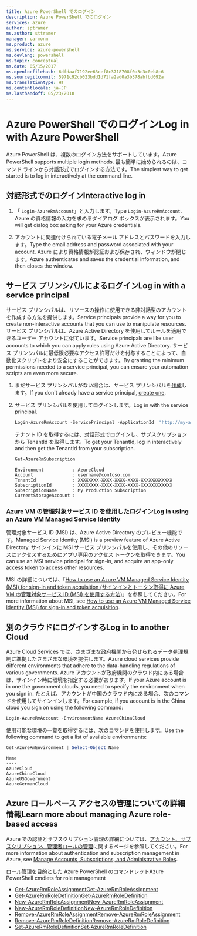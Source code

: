 ```yaml
---
title: Azure PowerShell でのログイン
description: Azure PowerShell でのログイン
services: azure
author: sptramer
ms.author: sttramer
manager: carmonm
ms.product: azure
ms.service: azure-powershell
ms.devlang: powershell
ms.topic: conceptual
ms.date: 05/15/2017
ms.openlocfilehash: 6dfdaaf7192ee63cef8c3718708f0a3c3c0eb8c6
ms.sourcegitcommit: 5971c92cb023bdd1d71fa2ad0a3b378abfbd092a
ms.translationtype: HT
ms.contentlocale: ja-JP
ms.lasthandoff: 05/23/2018
---
```

# <a name="log-in-with-azure-powershell"></a><span data-ttu-id="9bc49-103">Azure PowerShell でのログイン</span><span class="sxs-lookup"><span data-stu-id="9bc49-103">Log in with Azure PowerShell</span></span>

<span data-ttu-id="9bc49-104">Azure PowerShell は、複数のログイン方法をサポートしています。</span><span class="sxs-lookup"><span data-stu-id="9bc49-104">Azure PowerShell supports multiple login methods.</span></span> <span data-ttu-id="9bc49-105">最も簡単に始められるのは、コマンド ラインから対話形式でログインする方法です。</span><span class="sxs-lookup"><span data-stu-id="9bc49-105">The simplest way to get started is to log in interactively at the command line.</span></span>

## <a name="interactive-log-in"></a><span data-ttu-id="9bc49-106">対話形式でのログイン</span><span class="sxs-lookup"><span data-stu-id="9bc49-106">Interactive log in</span></span>

1. <span data-ttu-id="9bc49-107">「 `Login-AzureRmAccount`」と入力します。</span><span class="sxs-lookup"><span data-stu-id="9bc49-107">Type `Login-AzureRmAccount`.</span></span> <span data-ttu-id="9bc49-108">Azure の資格情報の入力を求めるダイアログ ボックスが表示されます。</span><span class="sxs-lookup"><span data-stu-id="9bc49-108">You will get dialog box asking for your Azure credentials.</span></span>

2. <span data-ttu-id="9bc49-109">アカウントに関連付けられている電子メール アドレスとパスワードを入力します。</span><span class="sxs-lookup"><span data-stu-id="9bc49-109">Type the email address and password associated with your account.</span></span> <span data-ttu-id="9bc49-110">Azure により資格情報が認証および保存され、ウィンドウが閉じます。</span><span class="sxs-lookup"><span data-stu-id="9bc49-110">Azure authenticates and saves the credential information, and then closes the window.</span></span>

## <a name="log-in-with-a-service-principal"></a><span data-ttu-id="9bc49-111">サービス プリンシパルによるログイン</span><span class="sxs-lookup"><span data-stu-id="9bc49-111">Log in with a service principal</span></span>

<span data-ttu-id="9bc49-112">サービス プリンシパルは、リソースの操作に使用できる非対話型のアカウントを作成する方法を提供します。</span><span class="sxs-lookup"><span data-stu-id="9bc49-112">Service principals provide a way for you to create non-interactive accounts that you can use to manipulate resources.</span></span> <span data-ttu-id="9bc49-113">サービス プリンシパルは、Azure Active Directory を使用してルールを適用できるユーザー アカウントに似ています。</span><span class="sxs-lookup"><span data-stu-id="9bc49-113">Service principals are like user accounts to which you can apply rules using Azure Active Directory.</span></span> <span data-ttu-id="9bc49-114">サービス プリンシパルに最低限必要なアクセス許可だけを付与することによって、自動化スクリプトをより安全にすることができます。</span><span class="sxs-lookup"><span data-stu-id="9bc49-114">By granting the minimum permissions needed to a service principal, you can ensure your automation scripts are even more secure.</span></span>

1. <span data-ttu-id="9bc49-115">まだサービス プリンシパルがない場合は、サービス プリンシパルを[作成](create-azure-service-principal-azureps.md)します。</span><span class="sxs-lookup"><span data-stu-id="9bc49-115">If you don't already have a service principal, [create one](create-azure-service-principal-azureps.md).</span></span>

2. <span data-ttu-id="9bc49-116">サービス プリンシパルを使用してログインします。</span><span class="sxs-lookup"><span data-stu-id="9bc49-116">Log in with the service principal.</span></span>

    ```powershell
    Login-AzureRmAccount -ServicePrincipal -ApplicationId  "http://my-app" -Credential $pscredential -TenantId $tenantid
    ```

    <span data-ttu-id="9bc49-117">テナント ID を取得するには、対話形式でログインし、サブスクリプションから TenantId を取得します。</span><span class="sxs-lookup"><span data-stu-id="9bc49-117">To get your TenantId, log in interactively and then get the TenantId from your subscription.</span></span>

    ```powershell
    Get-AzureRmSubscription
    ```

    ```
    Environment           : AzureCloud
    Account               : username@contoso.com
    TenantId              : XXXXXXXX-XXXX-XXXX-XXXX-XXXXXXXXXXXX
    SubscriptionId        : XXXXXXXX-XXXX-XXXX-XXXX-XXXXXXXXXXXX
    SubscriptionName      : My Production Subscription
    CurrentStorageAccount :
    ```

### <a name="log-in-using-an-azure-vm-managed-service-identity"></a><span data-ttu-id="9bc49-118">Azure VM の管理対象サービス ID を使用したログイン</span><span class="sxs-lookup"><span data-stu-id="9bc49-118">Log in using an Azure VM Managed Service Identity</span></span>

<span data-ttu-id="9bc49-119">管理対象サービス ID (MSI) は、Azure Active Directory のプレビュー機能です。</span><span class="sxs-lookup"><span data-stu-id="9bc49-119">Managed Service Identity (MSI) is a preview feature of Azure Active Directory.</span></span> <span data-ttu-id="9bc49-120">サインインに MSI サービス プリンシパルを使用し、その他のリソースにアクセスするためにアプリ専用のアクセス トークンを取得できます。</span><span class="sxs-lookup"><span data-stu-id="9bc49-120">You can use an MSI service principal for sign-in, and acquire an app-only access token to access other resources.</span></span>

<span data-ttu-id="9bc49-121">MSI の詳細については、「[How to use an Azure VM Managed Service Identity (MSI) for sign-in and token acquisition (サインインとトークン取得に Azure VM の管理対象サービス ID (MSI) を使用する方法)](/azure/active-directory/msi-how-to-get-access-token-using-msi)」を参照してください。</span><span class="sxs-lookup"><span data-stu-id="9bc49-121">For more information about MSI, see [How to use an Azure VM Managed Service Identity (MSI) for sign-in and token acquisition](/azure/active-directory/msi-how-to-get-access-token-using-msi).</span></span>

## <a name="log-in-to-another-cloud"></a><span data-ttu-id="9bc49-122">別のクラウドにログインする</span><span class="sxs-lookup"><span data-stu-id="9bc49-122">Log in to another Cloud</span></span>

<span data-ttu-id="9bc49-123">Azure Cloud Services では、さまざまな政府機関から発せられるデータ処理規制に準拠したさまざまな環境を提供します。</span><span class="sxs-lookup"><span data-stu-id="9bc49-123">Azure cloud services provide different environments that adhere to the data-handling regulations of various governments.</span></span> <span data-ttu-id="9bc49-124">Azure アカウントが政府機関のクラウド内にある場合は、サインイン時に環境を指定する必要があります。</span><span class="sxs-lookup"><span data-stu-id="9bc49-124">If your Azure account is in one the government clouds, you need to specify the environment when you sign in.</span></span> <span data-ttu-id="9bc49-125">たとえば、アカウントが中国のクラウド内にある場合、次のコマンドを使用してサインインします。</span><span class="sxs-lookup"><span data-stu-id="9bc49-125">For example, if you account is in the China cloud you sign on using the following command:</span></span>

```powershell
Login-AzureRmAccount -EnvironmentName AzureChinaCloud
```

<span data-ttu-id="9bc49-126">使用可能な環境の一覧を取得するには、次のコマンドを使用します。</span><span class="sxs-lookup"><span data-stu-id="9bc49-126">Use the following command to get a list of available environments:</span></span>

```powershell
Get-AzureRmEnvironment | Select-Object Name
```

```
Name
----
AzureCloud
AzureChinaCloud
AzureUSGovernment
AzureGermanCloud
```

## <a name="learn-more-about-managing-azure-role-based-access"></a><span data-ttu-id="9bc49-127">Azure ロールベース アクセスの管理についての詳細情報</span><span class="sxs-lookup"><span data-stu-id="9bc49-127">Learn more about managing Azure role-based access</span></span>

<span data-ttu-id="9bc49-128">Azure での認証とサブスクリプション管理の詳細については、[アカウント、サブスクリプション、管理者ロールの管理](/azure/active-directory/role-based-access-control-configure)に関するページを参照してください。</span><span class="sxs-lookup"><span data-stu-id="9bc49-128">For more information about authentication and subscription management in Azure, see [Manage Accounts, Subscriptions, and Administrative Roles](/azure/active-directory/role-based-access-control-configure).</span></span>

<span data-ttu-id="9bc49-129">ロール管理を目的とした Azure PowerShell のコマンドレット</span><span class="sxs-lookup"><span data-stu-id="9bc49-129">Azure PowerShell cmdlets for role management</span></span>

* [<span data-ttu-id="9bc49-130">Get-AzureRmRoleAssignment</span><span class="sxs-lookup"><span data-stu-id="9bc49-130">Get-AzureRmRoleAssignment</span></span>](/powershell/module/AzureRM.Resources/Get-AzureRmRoleAssignment)
* [<span data-ttu-id="9bc49-131">Get-AzureRmRoleDefinition</span><span class="sxs-lookup"><span data-stu-id="9bc49-131">Get-AzureRmRoleDefinition</span></span>](/powershell/module/AzureRM.Resources/Get-AzureRmRoleDefinition)
* [<span data-ttu-id="9bc49-132">New-AzureRmRoleAssignment</span><span class="sxs-lookup"><span data-stu-id="9bc49-132">New-AzureRmRoleAssignment</span></span>](/powershell/module/AzureRM.Resources/New-AzureRmRoleAssignment)
* [<span data-ttu-id="9bc49-133">New-AzureRmRoleDefinition</span><span class="sxs-lookup"><span data-stu-id="9bc49-133">New-AzureRmRoleDefinition</span></span>](/powershell/module/AzureRM.Resources/New-AzureRmRoleDefinition)
* [<span data-ttu-id="9bc49-134">Remove-AzureRmRoleAssignment</span><span class="sxs-lookup"><span data-stu-id="9bc49-134">Remove-AzureRmRoleAssignment</span></span>](/powershell/module/AzureRM.Resources/Remove-AzureRmRoleAssignment)
* [<span data-ttu-id="9bc49-135">Remove-AzureRmRoleDefinition</span><span class="sxs-lookup"><span data-stu-id="9bc49-135">Remove-AzureRmRoleDefinition</span></span>](/powershell/module/AzureRM.Resources/Remove-AzureRmRoleDefinition)
* [<span data-ttu-id="9bc49-136">Set-AzureRmRoleDefinition</span><span class="sxs-lookup"><span data-stu-id="9bc49-136">Set-AzureRmRoleDefinition</span></span>](/powershell/moduel/AzureRM.Resources/Set-AzureRmRoleDefinition)
